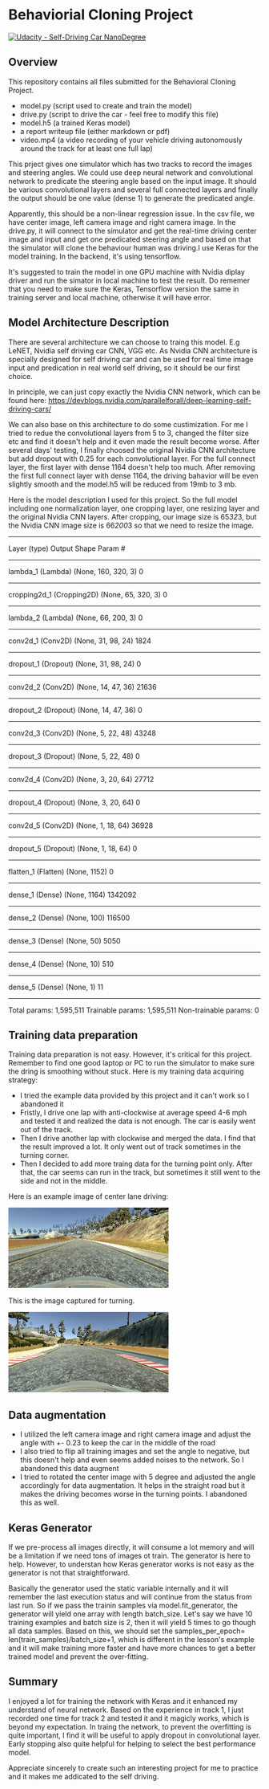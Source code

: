 # Behaviorial Cloning Project

[![Udacity - Self-Driving Car NanoDegree](https://s3.amazonaws.com/udacity-sdc/github/shield-carnd.svg)](http://www.udacity.com/drive)

[//]: # (Image References)

[image1]: ./examples/placeholder.png "Model Visualization"
[image2]: ./examples/center.jpg "Center"
[image3]: ./examples/turn.jpg "Turn"

Overview
---
This repository contains all files submitted for the Behavioral Cloning Project.
* model.py (script used to create and train the model)
* drive.py (script to drive the car - feel free to modify this file)
* model.h5 (a trained Keras model)
* a report writeup file (either markdown or pdf)
* video.mp4 (a video recording of your vehicle driving autonomously around the track for at least one full lap)

This prject gives one simulator which has two tracks to record the images and steering angles. We could use deep neural network and convolutional network to predicate the steering angle based on the input image. It should be various convolutional layers and several full connected layers and finally the output should be one value (dense 1) to generate the predicated angle.

Apparently, this should be a non-linear regression issue. In the csv file, we have center image, left camera image and right camera image. In the drive.py, it will connect to the simulator and get the real-time driving center image and input and get one predicated steering angle and based on that the simulator will clone the behaviour human was driving.I use Keras for the model training. In the backend, it's using tensorflow.

It's suggested  to train the model in one GPU machine with Nvidia diplay driver and run the simator in local machine to test the result. Do rememer that you need to make sure the Keras, Tensorflow version the same in training server and local machine, otherwise it will have error.



Model Architecture Description
---
There are several architecture we can choose to traing this model. E.g LeNET, Nvidia self driving car CNN, VGG etc. As Nvidia CNN architecture is specially designed for self driving car and can be used for real time image input and predication in real world self driving, so it should be our first choice.

In principle, we can just copy exactly the Nvidia CNN network, which can be found here: https://devblogs.nvidia.com/parallelforall/deep-learning-self-driving-cars/

We can also base on this architecture to do some custimization. For me I tried to redue the convolutional layers from 5 to 3, changed the filter size etc and find it doesn't help and it even made the result become worse. After several days' testing, I finally choosed the original Nvidia CNN architecture but add dropout with 0.25 for each convolutional layer. For the full connect layer, the first layer with dense 1164 doesn't help too much. After removing the first full connect layer with dense 1164, the driving bahavior will be even slightly smooth and the model.h5 will be reduced from 19mb to 3 mb.

Here is the model description I used for this project. So the full model including one normalization layer, one cropping layer, one resizing layer and the original Nvidia CNN layers. After cropping, our image size is 65*32*3, but the Nvidia CNN image size is 66*200*3 so that we need to resize the image.


_________________________________________________________________
Layer (type)                 Output Shape              Param #   
________________________________________________________________
lambda_1 (Lambda)            (None, 160, 320, 3)       0         
_________________________________________________________________
cropping2d_1 (Cropping2D)    (None, 65, 320, 3)        0         
_________________________________________________________________
lambda_2 (Lambda)            (None, 66, 200, 3)        0         
_________________________________________________________________
conv2d_1 (Conv2D)            (None, 31, 98, 24)        1824      
_________________________________________________________________
dropout_1 (Dropout)          (None, 31, 98, 24)        0         
_________________________________________________________________
conv2d_2 (Conv2D)            (None, 14, 47, 36)        21636     
_________________________________________________________________
dropout_2 (Dropout)          (None, 14, 47, 36)        0         
_________________________________________________________________
conv2d_3 (Conv2D)            (None, 5, 22, 48)         43248     
_________________________________________________________________
dropout_3 (Dropout)          (None, 5, 22, 48)         0         
_________________________________________________________________
conv2d_4 (Conv2D)            (None, 3, 20, 64)         27712     
_________________________________________________________________
dropout_4 (Dropout)          (None, 3, 20, 64)         0         
_________________________________________________________________
conv2d_5 (Conv2D)            (None, 1, 18, 64)         36928     
_________________________________________________________________
dropout_5 (Dropout)          (None, 1, 18, 64)         0         
_________________________________________________________________
flatten_1 (Flatten)          (None, 1152)              0         
_________________________________________________________________
dense_1 (Dense)              (None, 1164)              1342092   
_________________________________________________________________
dense_2 (Dense)              (None, 100)               116500    
_________________________________________________________________
dense_3 (Dense)              (None, 50)                5050      
_________________________________________________________________
dense_4 (Dense)              (None, 10)                510       
_________________________________________________________________
dense_5 (Dense)              (None, 1)                 11        
________________________________________________________________
Total params: 1,595,511
Trainable params: 1,595,511
Non-trainable params: 0

Training data preparation
---
Training data preparation is not easy. However, it's critical for this project. Remember to find one good laptop or PC to run the simulator to make sure the dring is smoothing without stuck. Here is my training data acquiring strategy:
* I tried the example data provided by this project and it can't work so I abandoned it
* Fristly, I drive one lap with anti-clockwise at average speed 4-6 mph and tested it and realized the data is not enough. The car is easily went out of the track.
* Then I drive another lap with clockwise and merged the data. I find that the result improved a lot. It only went out of track sometimes in the turning corner. 
* Then I decided to add more traing data for the turning point only. After that, the car seems can run in the track, but sometimes it still went to the side and not in the middle.

Here is an example image of center lane driving:

![alt text][image2]

This is the image captured for turning.

![alt text][image3]


Data augmentation
---
* I utilized the left camera image and right camera image and adjust the angle with +- 0.23 to keep the car in the middle of the road
* I also tried to flip all training images and set the angle to negative, but this doesn't help and even seems added noises to the network. So I abandoned this data augment 
* I tried to rotated the center image with 5 degree and adjusted the angle accordingly for data augmentation. It helps in the straight road but it makes the driving becomes worse in the turning points. I abandoned this as well.

Keras Generator
---
If we pre-process all images directly, it will consume a lot memory and will be a limitation if we need tons of images ot train. The generator is here to help. However, to understan how Keras generator works is not easy as the generator is not that straightforward.

Basically the generator used the static variable internally and it will remember the last execution status and will continue from the status from last run. So if we pass the trainin samples via model.fit_generator, the generator will yield one array with length batch_size. Let's say we have 10 training examples and batch size is 2, then it will yield 5 times to go though all data samples. Based on this, we should set the samples_per_epoch= len(train_samples)/batch_size+1, which is different in the lesson's example and it will make training more faster and have more chances to get a better trained model and prevent the over-fitting.


Summary
---
I enjoyed a lot for training the network with Keras and it enhanced my understand of neural network. Based on the experience in track 1, I just recorded one time for track 2 and tested it and it magicly works, which is beyond my expectation. In traing the network, to prevent the overfitting is quite important, I find it will be useful to apply dropout in convolutional layer. Early stopping also quite helpful for helping to select the best performance model.

Appreciate sincerely to create such an interesting project for me to practice and it makes me addicated to the self driving.

